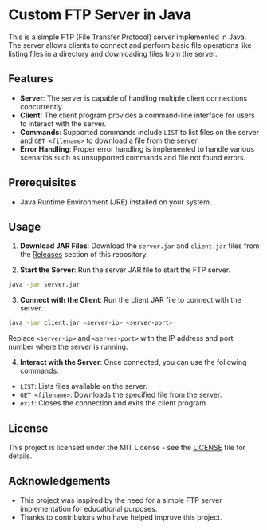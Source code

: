 # Custom FTP Server in Java

This is a simple FTP (File Transfer Protocol) server implemented in Java. The server allows clients to connect and perform basic file operations like listing files in a directory and downloading files from the server.

## Features

- **Server**: The server is capable of handling multiple client connections concurrently.
- **Client**: The client program provides a command-line interface for users to interact with the server.
- **Commands**: Supported commands include `LIST` to list files on the server and `GET <filename>` to download a file from the server.
- **Error Handling**: Proper error handling is implemented to handle various scenarios such as unsupported commands and file not found errors.

## Prerequisites

- Java Runtime Environment (JRE) installed on your system.

## Usage

1. **Download JAR Files**: Download the `server.jar` and `client.jar` files from the [Releases](https://github.com/AtharvShinde2004/FTP-Server-in-java/releases) section of this repository.

2. **Start the Server**: Run the server JAR file to start the FTP server.

```bash
java -jar server.jar
```

3. **Connect with the Client**: Run the client JAR file to connect with the server.

```bash
java -jar client.jar <server-ip> <server-port>
```

Replace `<server-ip>` and `<server-port>` with the IP address and port number where the server is running.

4. **Interact with the Server**: Once connected, you can use the following commands:

- `LIST`: Lists files available on the server.
- `GET <filename>`: Downloads the specified file from the server.
- `exit`: Closes the connection and exits the client program.

## License

This project is licensed under the MIT License - see the [LICENSE](LICENSE) file for details.

## Acknowledgements

- This project was inspired by the need for a simple FTP server implementation for educational purposes.
- Thanks to contributors who have helped improve this project.
